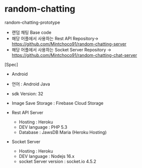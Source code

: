 # random-chatting
random-chatting-prototype

- 랜덤 채팅 Base code
- 해당 어플에서 사용하는 Rest API Repository-> https://github.com/Mintchoco91/random-chatting-server
- 해당 어플에서 사용하는 Socket Server Repository -> https://github.com/Mintchoco91/random-chatting-chat-server
 
[Spec]

 - Android
 
  - 언어 : Android Java
  - sdk Version: 32
  - Image Save Storage : Firebase Cloud Storage

 - Rest API Server
 
   - Hosting : Heroku
   - DEV language : PHP 5.3
   - Database : JawsDB Maria (Heroku Hosting)

 - Socket Server 
 
   - Hosting : Heroku
   - DEV language : Nodejs 16.x
   - socket Server version : socket.io 4.5.2
